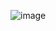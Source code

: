 ![image](https://user-images.githubusercontent.com/83004198/213870937-f03706cf-213b-4c92-959f-555c321bbce7.png)
